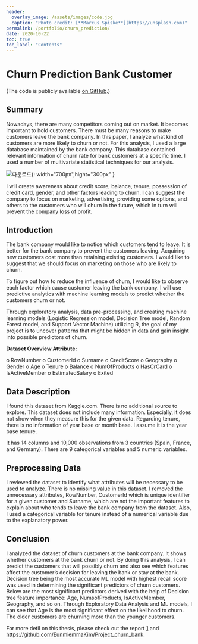 ```yaml
---
header:
  overlay_image: /assets/images/code.jpg
  caption: "Photo credit: [**Marcus Spiske**](https://unsplash.com)"
permalink: /portfolio/churn_prediction/
date: 2020-10-22
toc: true
toc_label: "Contents"
---
```


# **Churn Prediction Bank Customer**
 (The code is publicly available [on GitHub][2].)

## **Summary**

Nowadays, there are many competitors coming out on market. It becomes important to hold customers. There must be many reasons to make customers leave the bank company. In this paper, I analyze what kind of customers are more likely to churn or not. For this analysis, I used a large database maintained by the bank company. This database contained relevant information of churn rate for bank customers at a specific time. I used a number of multivariate statistical techniques for our analysis.

![다운로드](https://user-images.githubusercontent.com/53354807/128274754-2c3dd485-72c6-47a7-a95d-400dd0d815f1.png){: width="700px",hight="300px" }  

I will create awareness about credit score, balance, tenure, possession of credit card, gender, and other factors leading to churn. I can suggest the company to focus on marketing, advertising, providing some options, and others to the customers who will churn in the future, which in turn will prevent the company loss of profit.

## **Introduction**

The bank company would like to notice which customers tend to leave. It is better for the bank company to prevent the customers leaving. Acquiring new customers cost more than retaining existing customers. I would like to suggest that we should focus on marketing on those who are likely to churn.

To figure out how to reduce the influence of churn, I would like to observe each factor which cause customer leaving the bank company. I will use predictive analytics with machine learning models to predict whether the customers churn or not.

Through exploratory analysis, data pre-processing, and creating machine learning models (Logistic Regression model, Decision Tree model, Random Forest model, and Support Vector Machine) utilizing R, the goal of my project is to uncover patterns that might be hidden in data and gain insight into possible predictors of churn.

**Dataset Overview Attribute:**
   
o RowNumber o CustomerId o Surname
o CreditScore o Geography o Gender
o Age
o Tenure
o Balance
o NumOfProducts o HasCrCard
o IsActiveMember o EstimatedSalary
o Exited

## **Data Description**

I found this dataset from Kaggle.com. There is no additional source to explore. This dataset does not include many information. Especially, it does not show when they measure this for the given data. Regarding tenure, there is no information of year base or month base. I assume it is the year base tenure.

It has 14 columns and 10,000 observations from 3 countries (Spain, France, and Germany). There are 9 categorical variables and 5 numeric variables.

## **Preprocessing Data**

I reviewed the dataset to identify what attributes will be necessary to be used to analyze.
There is no missing value in this dataset. I removed the unnecessary attributes, RowNumber, CustomerId which is unique identifier for a given customer and Surname, which are not the important features to explain about who tends to leave the bank company from the dataset.
Also, I used a categorical variable for tenure instead of a numerical variable due to the explanatory power.

## **Conclusion**

I analyzed the dataset of churn customers at the bank company. It shows whether customers at the bank churn or not. By doing this analysis, I can predict the customers that will possibly churn and also see which features affect the customer’s decision for leaving the bank or stay at the bank.
Decision tree being the most accurate ML model with highest recall score was used in determining the significant predictors of churn customers. Below are the most significant predictors derived with the help of Decision tree feature importance: Age, NumsofProducts, IsActiveMember, Geography, and so on.
Through Exploratory Data Analysis and ML models, I can see that Age is the most significant effect on the likelihood to churn. The older customers are churning more than the younger customers.

For more detil on this thesis, please check out the report [1] and https://github.com/EunmiemmaKim/Project_churn_bank.

 <br>
 <br>


[1]: /assets/docs/Churn_prediction.pdf
[2]: https://github.com/EunmiemmaKim/Project_churn_bank/blob/master/Buan6357_Project_Kim.Rmd
